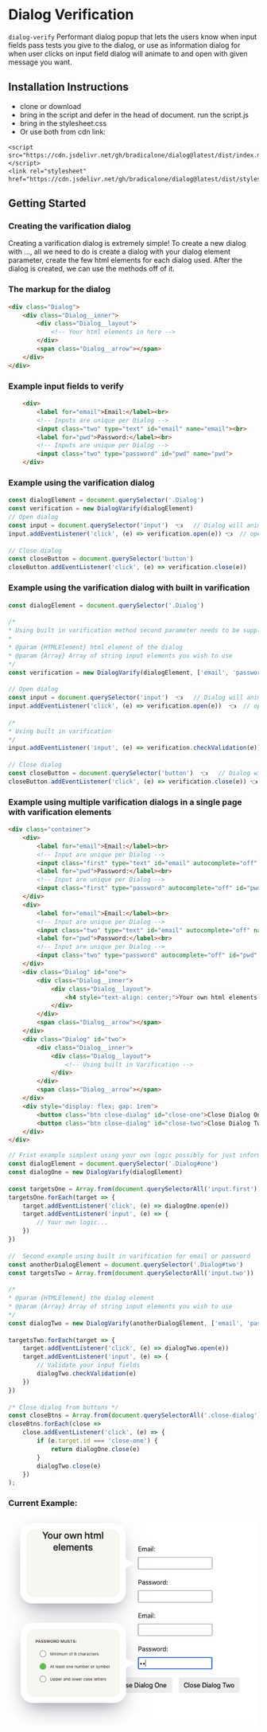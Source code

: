 # Dialog Verification

`dialog-verify`  Performant dialog popup that lets the users know when input fields pass tests you give to the dialog, or use as information dialog for when user clicks on input field dialog will animate to and open with given message you want.  

## Installation Instructions
* clone or download
* bring in the script and defer in the head of document. run the script.js 
* bring in the stylesheet.css
* Or use both from cdn link:
```
<script src="https://cdn.jsdelivr.net/gh/bradicalone/dialog@latest/dist/index.min.js"></script>
<link rel="stylesheet" href="https://cdn.jsdelivr.net/gh/bradicalone/dialog@latest/dist/stylesheet.css">
```


## Getting Started
### Creating the varification dialog
Creating a varification dialog is extremely simple! To create a new dialog with ..., all we need to do is create a dialog with your dialog element parameter, create the few html elements for each dialog used. After the dialog is created, we can use the methods off of it.


### The markup for the dialog
```html
<div class="Dialog">
    <div class="Dialog__inner">
        <div class="Dialog__layout">
            <!-- Your html elements in here -->
        </div>
        <span class="Dialog__arrow"></span>
    </div>
</div>
```

### Example input fields to verify 
```html
    <div>
        <label for="email">Email:</label><br>
        <!-- Inputs are unique per Dialog -->
        <input class="two" type="text" id="email" name="email"><br>
        <label for="pwd">Password:</label><br>
        <!-- Inputs are unique per Dialog -->
        <input class="two" type="password" id="pwd" name="pwd">
    </div>
```

### Example using the varification dialog
```javascript
const dialogElement = document.querySelector('.Dialog')
const verification = new DialogVarify(dialogElement)
// Open dialog 
const input = document.querySelector('input')  👈   // Dialog will animate to the input field attached to the click handler
input.addEventListener('click', (e) => verification.open(e)) 👈  // open method needs to have the Event (e) passed to it

// Close dialog
const closeButton = document.querySelector('button')
closeButton.addEventListener('click', (e) => verification.close(e))
```

### Example using the varification dialog with built in varification
```javascript
const dialogElement = document.querySelector('.Dialog')

/*
* Using built in varification method second parameter needs to be supplied. 
*
* @param {HTMLElement} html element of the dialog
* @param {Array} Array of string input elements you wish to use
*/
const verification = new DialogVarify(dialogElement, ['email', 'password'])

// Open dialog 
const input = document.querySelector('input')  👈   // Dialog will animate to the input field attached to the click handler
input.addEventListener('click', (e) => verification.open(e))  👈  // open method needs to have the Event (e) passed to it

/*
* Using built in varification
*/
input.addEventListener('input', (e) => verification.checkValidation(e))

// Close dialog
const closeButton = document.querySelector('button')  👈   // Dialog will animate to the input field attached to the click handler
closeButton.addEventListener('click', (e) => verification.close(e)) 👈  // close method needs to have the Event (e) passed to it
```


### Example using multiple varification dialogs in a single page with varification elements

```html
<div class="container">
    <div>
        <label for="email">Email:</label><br>
        <!-- Input are unique per Dialog -->
        <input class="first" type="text" id="email" autocomplete="off" name="email"><br>
        <label for="pwd">Password:</label><br>
        <!-- Input are unique per Dialog -->
        <input class="first" type="password" autocomplete="off" id="pwd" name="pwd">
    </div>
    <div>
        <label for="email">Email:</label><br>
        <!-- Input are unique per Dialog -->
        <input class="two" type="text" id="email" autocomplete="off" name="email"><br>
        <label for="pwd">Password:</label><br>
        <!-- Input are unique per Dialog -->
        <input class="two" type="password" autocomplete="off" id="pwd" name="pwd">
    </div>
    <div class="Dialog" id="one">
        <div class="Dialog__inner">
            <div class="Dialog__layout">
                <h4 style="text-align: center;">Your own html elements here..</h4>
            </div>
        </div>
        <span class="Dialog__arrow"></span>
    </div>
    <div class="Dialog" id="two">
        <div class="Dialog__inner">
            <div class="Dialog__layout">
                <!-- Using built in Varification -->
            </div>
        </div>
        <span class="Dialog__arrow"></span>
    </div>
    <div style="display: flex; gap: 1rem">
        <button class="btn close-dialog" id="close-one">Close Dialog One</button>
        <button class="btn close-dialog" id="close-two">Close Dialog Two</button>
    </div>
</div>
```

```javascript
// Frist example simplest using your own logic possibly for just information of an element for the user to read.
const dialogElement = document.querySelector('.Dialog#one')
const dialogOne = new DialogVarify(dialogElement)

const targetsOne = Array.from(document.querySelectorAll('input.first'))
targetsOne.forEach(target => {
    target.addEventListener('click', (e) => dialogOne.open(e))
    target.addEventListener('input', (e) => {
        // Your own logic...
    })
})

//  Second example using built in varification for email or password 
const anotherDialogElement = document.querySelector('.Dialog#two')
const targetsTwo = Array.from(document.querySelectorAll('input.two'))

/* 
* @param {HTMLElement} the dialog element
* @param {Array} Array of string input elements you wish to use
*/
const dialogTwo = new DialogVarify(anotherDialogElement, ['email', 'password'])

targetsTwo.forEach(target => {
    target.addEventListener('click', (e) => dialogTwo.open(e))
    target.addEventListener('input', (e) => {
        // Validate your input fields
        dialogTwo.checkValidation(e)
    })
})

/* Close dialog from buttons */
const closeBtns = Array.from(document.querySelectorAll('.close-dialog'))
closeBtns.forEach(close =>
    close.addEventListener('click', (e) => {
        if (e.target.id === 'close-one') {
            return dialogOne.close(e)
        }
        dialogTwo.close(e)
    })
);
```

### Current Example:

![Alt text](./dual-dialogs.png)